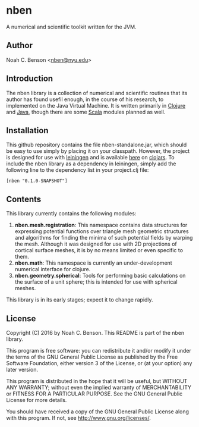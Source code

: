 # nben #########################################################################
A numerical and scientific toolkit written for the JVM.

## Author ######################################################################
Noah C. Benson &lt;<nben@nyu.edu>&gt;

## Introduction ################################################################

The nben library is a collection of numerical and scientific routines that its
author has found usefil enough, in the course of his research, to implemented on
the Java Virtual Machine. It is written primarily in
[Clojure](https://clojure.org/) and [Java](https://www.java.com/), though there
are some [Scala](http://www.scala-lang.org/) modules planned as well. 

## Installation ################################################################

This github repository contains the file nben-standalone.jar, which should be
easy to use simply by placing it on your classpath. However, the project is
designed for use with [leiningen](http://leiningen.org/) and is available
[here](https://clojars.org/nben) on [clojars](https://clojars.org/).  To include
the nben library as a dependency in leiningen, simply add the following line to
the dependency list in your project.clj file:

    [nben "0.1.0-SNAPSHOT"]

## Contents ####################################################################

This library currently contains the following modules:

1. **nben.mesh.registration**: This namespace contains data structures for
   expressing potential functions over triangle mesh geometric structures and
   algorithms for finding the minima of such potential fields by warping the
   mesh. Although it was designed for use with 2D projections of cortical
   surface meshes, it is by no means limited or even specific to them.
2. **nben.math**: This namespace is currently an under-development numerical
   interface for clojure. 
3. **nben.geometry.spherical**: Tools for performing basic calculations on the
   surface of a unit sphere; this is intended for use with spherical meshes.

This library is in its early stages; expect it to change rapidly.

## License #####################################################################

Copyright (C) 2016 by Noah C. Benson.
This README is part of the nben library.

This program is free software: you can redistribute it and/or modify it under
the terms of the GNU General Public License as published by the Free Software
Foundation, either version 3 of the License, or (at your option) any later
version.

This program is distributed in the hope that it will be useful, but WITHOUT ANY
WARRANTY; without even the implied warranty of MERCHANTABILITY or FITNESS FOR A
PARTICULAR PURPOSE.  See the GNU General Public License for more details.

You should have received a copy of the GNU General Public License along with
this program.  If not, see <http://www.gnu.org/licenses/>.
